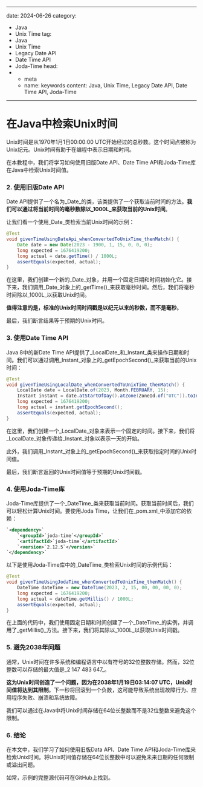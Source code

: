 ---
date: 2024-06-26
category:
  - Java
  - Unix Time
tag:
  - Java
  - Unix Time
  - Legacy Date API
  - Date Time API
  - Joda-Time
head:
  - - meta
    - name: keywords
      content: Java, Unix Time, Legacy Date API, Date Time API, Joda-Time
------
# 在Java中检索Unix时间

Unix时间是从1970年1月1日00:00:00 UTC开始经过的总秒数。这个时间点被称为Unix纪元。Unix时间有助于在编程中表示日期和时间。

在本教程中，我们将学习如何使用旧版Date API、Date Time API和Joda-Time库在Java中检索Unix时间值。

### 2. 使用旧版Date API

Date API提供了一个名为_Date_的类，该类提供了一个获取当前时间的方法。**我们可以通过将当前时间的毫秒数除以_1000L_来获取当前的Unix时间**。

让我们看一个使用_Date_类检索当前Unix时间的示例：

```java
@Test
void givenTimeUsingDateApi_whenConvertedToUnixTime_thenMatch() {
    Date date = new Date(2023 - 1900, 1, 15, 0, 0, 0);
    long expected = 1676419200;
    long actual = date.getTime() / 1000L;
    assertEquals(expected, actual);
}
```

在这里，我们创建一个新的_Date_对象，并用一个固定日期和时间初始化它。接下来，我们调用_Date_对象上的_getTime()_来获取毫秒时间。然后，我们将毫秒时间除以_1000L_以获取Unix时间。

**值得注意的是，标准的Unix时间时间戳是以纪元以来的秒数，而不是毫秒**。

最后，我们断言结果等于预期的Unix时间。

### 3. 使用Date Time API

Java 8中的新Date Time API提供了_LocalDate_和_Instant_类来操作日期和时间。我们可以通过调用_Instant_对象上的_getEpochSecond()_来获取当前的Unix时间：

```java
@Test
void givenTimeUsingLocalDate_whenConvertedToUnixTime_thenMatch() {
    LocalDate date = LocalDate.of(2023, Month.FEBRUARY, 15);
    Instant instant = date.atStartOfDay().atZone(ZoneId.of("UTC")).toInstant();
    long expected = 1676419200;
    long actual = instant.getEpochSecond();
    assertEquals(expected, actual);
}
```

在这里，我们创建一个_LocalDate_对象来表示一个固定的时间。接下来，我们将_LocalDate_对象传递给_Instant_对象以表示一天的开始。

此外，我们调用_Instant_对象上的_getEpochSecond()_来获取指定时间的Unix时间值。

最后，我们断言返回的Unix时间值等于预期的Unix时间戳。

### 4. 使用Joda-Time库

Joda-Time库提供了一个_DateTime_类来获取当前时间。获取当前时间后，我们可以轻松计算Unix时间。要使用Joda Time，让我们在_pom.xml_中添加它的依赖：

```xml
`<dependency>`
    `<groupId>`joda-time`</groupId>`
    `<artifactId>`joda-time`</artifactId>`
    `<version>`2.12.5`</version>`
`</dependency>`
```

以下是使用Joda-Time库中的_DateTime_类检索Unix时间的示例代码：

```java
@Test
void givenTimeUsingJodaTime_whenConvertedToUnixTime_thenMatch() {
    DateTime dateTime = new DateTime(2023, 2, 15, 00, 00, 00, 0);
    long expected = 1676419200;
    long actual = dateTime.getMillis() / 1000L;
    assertEquals(expected, actual);
}
```

在上面的代码中，我们使用固定日期和时间创建了一个_DateTime_的实例，并调用了_getMillis()_方法。接下来，我们将其除以_1000L_以获取Unix时间戳。

### 5. 避免2038年问题

通常，Unix时间在许多系统和编程语言中以有符号的32位整数存储。然而，32位整数可以存储的最大值是_2 147 483 647_。

**这为Unix时间创造了一个问题，因为在2038年1月19日03:14:07 UTC，Unix时间值将达到其限制**。下一秒将回滚到一个负数，这可能导致系统出现故障行为、应用程序失败、崩溃和系统故障。

我们可以通过在Java中将Unix时间存储在64位长整数而不是32位整数来避免这个限制。

### 6. 结论

在本文中，我们学习了如何使用旧版Data API、Date Time API和Joda-Time库来检索Unix时间。将Unix时间值存储在64位长整数中可以避免未来日期的任何限制或溢出问题。

如常，示例的完整源代码可在GitHub上找到。